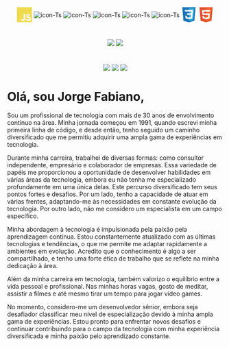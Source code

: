 <div style="display: inline_block;" align="center">
  <img align="center" alt="icon-Js" height="36" width="36" src="https://raw.githubusercontent.com/devicons/devicon/master/icons/javascript/javascript-plain.svg">
  <img align="center" alt="icon-Ts" height="36" width="36" src="https://cdn.jsdelivr.net/gh/devicons/devicon/icons/php/php-original.svg">
  <img align="center" alt="icon-Ts" height="36" width="36" src="https://cdn.jsdelivr.net/gh/devicons/devicon/icons/laravel/laravel-plain.svg">
  <img align="center" alt="icon-Ts" height="36" width="36" src="https://cdn.jsdelivr.net/gh/devicons/devicon/icons/nodejs/nodejs-original.svg">
  <img align="center" alt="icon-Ts" height="36" width="36" src="https://cdn.jsdelivr.net/gh/devicons/devicon/icons/mysql/mysql-original.svg">
  <img align="center" alt="icon-Ts" height="36" width="36" src="https://cdn.jsdelivr.net/gh/devicons/devicon/icons/postgresql/postgresql-original.svg">
  <img align="center" alt="icon-CSS" height="36" width="36" src="https://raw.githubusercontent.com/devicons/devicon/master/icons/css3/css3-original.svg">
  <img align="center" alt="icon-HTML" height="36" width="36" src="https://raw.githubusercontent.com/devicons/devicon/master/icons/html5/html5-original.svg">
</div>

#

<div style="display: inline_block" align="center">
  <img height="150em" src="https://github-readme-stats-eight-theta.vercel.app/api?username=jorgekania&show_icons=true&theme=dracula&include_all_commits=true&count_private=true"/>
  <img height="150em" src="https://github-readme-stats.vercel.app/api/top-langs/?username=jorgekania&layout=compact&langs_count=8&theme=dracula"/>
</div>

#

<div dir="auto" align="center">
  <a href="https://bit.ly/3ubCTKs"><img src="https://camo.githubusercontent.com/c00f87aeebbec37f3ee0857cc4c20b21fefde8a96caf4744383ebfe44a47fe3f/68747470733a2f2f696d672e736869656c64732e696f2f62616467652f2d4c696e6b6564496e2d2532333030373742353f7374796c653d666f722d7468652d6261646765266c6f676f3d6c696e6b6564696e266c6f676f436f6c6f723d7768697465" data-canonical-src="https://img.shields.io/badge/-LinkedIn-%230077B5?style=for-the-badge&amp;logo=linkedin&amp;logoColor=white" style="max-width: 100%;"></a> 
  <a href="https://bit.ly/40aGDb5" rel="nofollow"><img src="https://camo.githubusercontent.com/d79c5549652f9c7690992eb49571d216a70a480681561cbd93bfbfc77c491e54/68747470733a2f2f696d672e736869656c64732e696f2f62616467652f596f75547562652d4646303030303f7374796c653d666f722d7468652d6261646765266c6f676f3d796f7574756265266c6f676f436f6c6f723d7768697465" data-canonical-src="https://img.shields.io/badge/YouTube-FF0000?style=for-the-badge&amp;logo=youtube&amp;logoColor=white" style="max-width: 100%;"></a>
  <a href="mailto:jorgefkania@gmail.com"><img src="https://camo.githubusercontent.com/927d6b3961fa048ff7303daf291cb5869dfa25018997cf8c1373c2f6a85b1458/68747470733a2f2f696d672e736869656c64732e696f2f62616467652f2d476d61696c2d2532333333333f7374796c653d666f722d7468652d6261646765266c6f676f3d676d61696c266c6f676f436f6c6f723d7768697465" data-canonical-src="https://img.shields.io/badge/-Gmail-%23333?style=for-the-badge&amp;logo=gmail&amp;logoColor=white" style="max-width: 100%;"></a>
</div>

#

# Olá, sou Jorge Fabiano,


Sou um profissional de tecnologia com mais de 30 anos de envolvimento contínuo na área. Minha jornada começou em 1991, quando escrevi minha primeira linha de código, e desde então, tenho seguido um caminho diversificado que me permitiu adquirir uma ampla gama de experiências em tecnologia.

Durante minha carreira, trabalhei de diversas formas: como consultor independente, empresário e colaborador de empresas. Essa variedade de papéis me proporcionou a oportunidade de desenvolver habilidades em várias áreas da tecnologia, embora eu não tenha me especializado profundamente em uma única delas. Este percurso diversificado tem seus pontos fortes e desafios. Por um lado, tenho a capacidade de atuar em várias frentes, adaptando-me às necessidades em constante evolução da tecnologia. Por outro lado, não me considero um especialista em um campo específico.

Minha abordagem à tecnologia é impulsionada pela paixão pela aprendizagem contínua. Estou constantemente atualizado com as últimas tecnologias e tendências, o que me permite me adaptar rapidamente a ambientes em evolução. Acredito que o conhecimento é algo a ser compartilhado, e tenho uma forte ética de trabalho que se reflete na minha dedicação à área.

Além da minha carreira em tecnologia, também valorizo o equilíbrio entre a vida pessoal e profissional. Nas minhas horas vagas, gosto de meditar, assistir a filmes e até mesmo tirar um tempo para jogar vídeo games.

No momento, considero-me um desenvolvedor sênior, embora seja desafiador classificar meu nível de especialização devido à minha ampla gama de experiências. Estou pronto para enfrentar novos desafios e continuar contribuindo para o campo da tecnologia com minha experiência diversificada e minha paixão pelo aprendizado constante.
